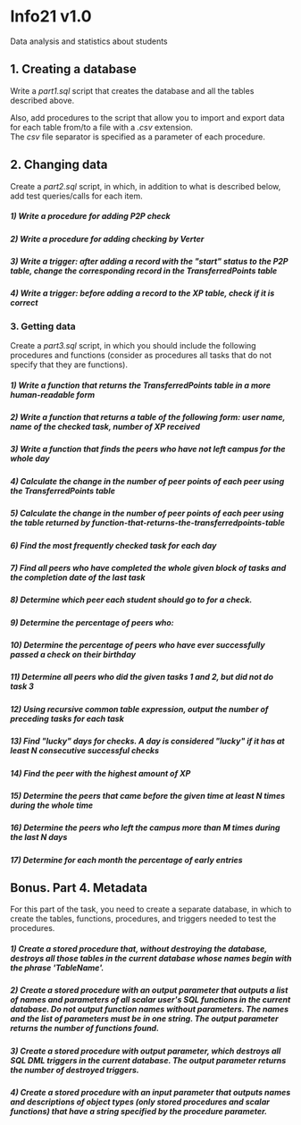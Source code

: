 # Info21 v1.0

Data analysis and statistics about students


## 1. Creating a database

Write a *part1.sql* script that creates the database and all the tables described above.

Also, add procedures to the script that allow you to import and export data for each table from/to a file with a *.csv* extension. \
The *csv* file separator is specified as a parameter of each procedure.

## 2. Changing data

Create a *part2.sql* script, in which, in addition to what is described below, add test queries/calls for each item.

##### 1) Write a procedure for adding P2P check


##### 2) Write a procedure for adding checking by Verter


##### 3) Write a trigger: after adding a record with the "start" status to the P2P table, change the corresponding record in the TransferredPoints table

##### 4) Write a trigger: before adding a record to the XP table, check if it is correct

### 3. Getting data

Create a *part3.sql* script, in which you should include the following procedures and functions
(consider as procedures all tasks that do not specify that they are functions).

##### 1) Write a function that returns the TransferredPoints table in a more human-readable form

##### 2) Write a function that returns a table of the following form: user name, name of the checked task, number of XP received

##### 3) Write a function that finds the peers who have not left campus for the whole day

##### 4) Calculate the change in the number of peer points of each peer using the TransferredPoints table

##### 5) Calculate the change in the number of peer points of each peer using the table returned by function-that-returns-the-transferredpoints-table

##### 6) Find the most frequently checked task for each day

##### 7) Find all peers who have completed the whole given block of tasks and the completion date of the last task

##### 8) Determine which peer each student should go to for a check.

##### 9) Determine the percentage of peers who:

##### 10) Determine the percentage of peers who have ever successfully passed a check on their birthday

##### 11) Determine all peers who did the given tasks 1 and 2, but did not do task 3

##### 12) Using recursive common table expression, output the number of preceding tasks for each task

##### 13) Find "lucky" days for checks. A day is considered "lucky" if it has at least *N* consecutive successful checks

##### 14) Find the peer with the highest amount of XP

##### 15) Determine the peers that came before the given time at least *N* times during the whole time

##### 16) Determine the peers who left the campus more than *M* times during the last *N* days

##### 17) Determine for each month the percentage of early entries

## Bonus. Part 4. Metadata

For this part of the task, you need to create a separate database, in which to create the tables, functions, procedures, and triggers needed to test the procedures.

##### 1) Create a stored procedure that, without destroying the database, destroys all those tables in the current database whose names begin with the phrase 'TableName'.

##### 2) Create a stored procedure with an output parameter that outputs a list of names and parameters of all scalar user's SQL functions in the current database. Do not output function names without parameters. The names and the list of parameters must be in one string. The output parameter returns the number of functions found.

##### 3) Create a stored procedure with output parameter, which destroys all SQL DML triggers in the current database. The output parameter returns the number of destroyed triggers.

##### 4) Create a stored procedure with an input parameter that outputs names and descriptions of object types (only stored procedures and scalar functions) that have a string specified by the procedure parameter.
